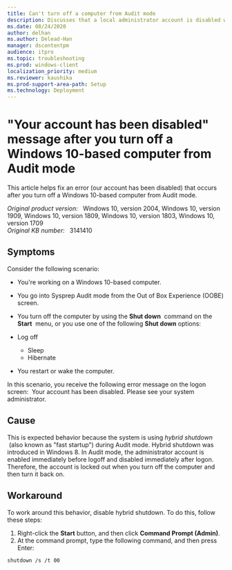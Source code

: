 ```yaml
---
title: Can't turn off a computer from Audit mode
description: Discusses that a local administrator account is disabled when you turn off a computer by using the Start menu in Audit mode.
ms.date: 08/24/2020
author: delhan
ms.author: Delead-Han
manager: dscontentpm
audience: itpro
ms.topic: troubleshooting
ms.prod: windows-client
localization_priority: medium
ms.reviewer: kaushika
ms.prod-support-area-path: Setup
ms.technology: Deployment
---
```

# "Your account has been disabled" message after you turn off a Windows 10-based computer from Audit mode

This article helps fix an error (our account has been disabled) that occurs after you turn off a Windows 10-based computer from Audit mode.

_Original product version:_ &nbsp; Windows 10, version 2004, Windows 10, version 1909, Windows 10, version 1809, Windows 10, version 1803, Windows 10, version 1709  
_Original KB number:_ &nbsp; 3141410

## Symptoms

Consider the following scenario:
 
- You're working on a Windows 10-based computer.
- You go into Sysprep Audit mode from the Out of Box Experience (OOBE) screen.
- You turn off the computer by using the **Shut down**  command on the **Start**  menu, or you use one of the following **Shut down** options:

- Log off
  - Sleep
  - Hibernate
- You restart or wake the computer.

In this scenario, you receive the following error message on the logon screen:
 Your account has been disabled. Please see your system administrator.

## Cause

This is expected behavior because the system is using *hybrid shutdown*  (also known as "fast startup") during Audit mode. Hybrid shutdown was introduced in Windows 8. In Audit mode, the administrator account is enabled immediately before logoff and disabled immediately after logon. Therefore, the account is locked out when you turn off the computer and then turn it back on.

## Workaround

To work around this behavior, disable hybrid shutdown. To do this, follow these steps:


1. Right-click the **Start** button, and then click **Command Prompt (Admin)**.
2. At the command prompt, type the following command, and then press Enter:

```
shutdown /s /t 00
```  


